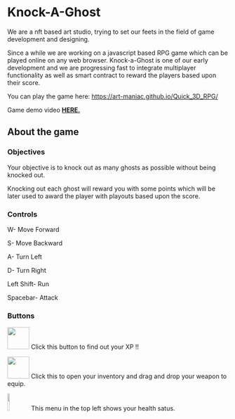 # Knock-A-Ghost

We are a nft based art studio, trying to set our feets in the field of game development and designing.

Since a while we are working on a javascript based RPG game which can be played online on any web browser. Knock-a-Ghost is one of our early development and we are progressing fast to integrate multiplayer functionality as well as smart contract to reward the players based upon their score.

You can play the game here: https://art-maniac.github.io/Quick_3D_RPG/

Game demo video [**HERE.**](https://github.com/Art-Maniac/Quick_3D_RPG/blob/main/knock-a-ghost%20demo.mp4)

## About the game

### Objectives

Your objective is to knock out as many ghosts as possible without being knocked out.

Knocking out each ghost will reward you with some points which will be later used to award the player with playouts based upon the score.

### Controls

W- Move Forward

S- Move Backward

A- Turn Left

D- Turn Right

Left Shift- Run

Spacebar- Attack

### Buttons

<img src="https://user-images.githubusercontent.com/43541876/145345093-268927e2-ab4b-4445-8a83-c2eca06f0272.png" height="50px" width="50px"> Click this button to find out your XP !!

<img src="https://user-images.githubusercontent.com/43541876/145345217-6a4ecd42-2005-4db4-a076-16c0480a3732.png" height="50px" width="50px"> Click this to open your inventory and drag and drop your weapon to equip.

<img src="https://user-images.githubusercontent.com/43541876/145345380-5d1e996b-7409-4214-83f0-fdf9aeaf70de.png" height="10%" width="10%"> This menu in the top left shows your health satus.
